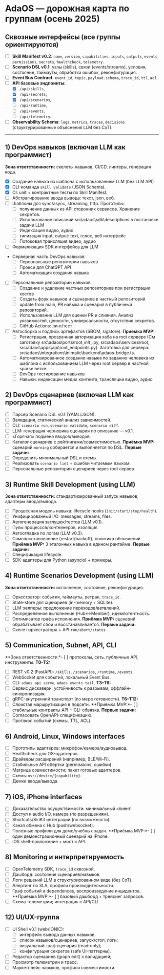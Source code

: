 # AdaOS — дорожная карта по группам (осень 2025)

## Сквозные интерфейсы (все группы ориентируются)

- [ ] **Skill Manifest v0.2**: `name`, `version`, `capabilities`, `inputs`, `outputs`, `events`, `permissions`, `secrets`, `healthcheck`, `telemetry`.
- [ ] **Scenario DSL v0.1**: узлы (skills), связи (events/streams), условия, состояние, таймауты, обработка ошибок, реконфигурация.
- [ ] **Event Bus Contract**: `event_id`, `topic`, `payload.schema`, `trace_id`, `ttl`, `acl`.
- [ ] **API базовые эндпоинты**:
  - [x] `/api/skills`,
  - [x] `/api/secrets`,
  - [x] `/api/scenarios`,
  - [ ] `/api/runtime`,
  - [ ] `/api/events`,
  - [ ] `/api/telemetry`.
- [ ] **Observability Schema**: `logs`, `metrics`, `traces`, `decisions` (структурированные объяснения LLM без CoT).

---

## 1) DevOps навыков (включая LLM как программист)

**Зона ответственности:** скелеты навыков, CI/CD, линтеры, генерация кода.

- [x] Создание навыка из шаблона с использованием LLM (без LLM API)
- [x] CLI-команда `skill validate` (JSON Schema).
- [x] CI: unit + контрактные тесты по Skill Manifest.
- [ ] Абстрагирование ввода вывода: текст, json, веб.
- [ ] Шаблоны для sync/async, streaming, http. Прототипы:
  - [ ] получение данных из API сторонних сервисов. Хранение секретов.
  - [ ] Использование описаний src\adaos\sdk\descriptions в постановке задачи LLM
  - [ ] Индексация видео, аудио
  - [ ] типизация input, output: text, голос, веб интерфейс
  - [ ] Потоковая трансляция видео, аудио
- [ ] Формализация SDK интерфейса для LLM
- Серверная часть DevOps навыков
  - [ ] Персональные репозитории навыков
  - [ ] Прокси для ChatGPT API
  - [ ] Автоматизация создания навыка
- [ ] Персональные репозитории навыков
  - [ ] Создание и удаление частных репозиториев при регистрации хостов
  - [ ] Создать форк навыков и сценариев в частный репозиторий
  - [ ] update from main, PR навыка и сценария в публичный репозиторий.
  - [ ] Использование LLM для оценки PR и слияния. Анализ уязвимостей, ценности, универсальности, отсутствия секретов.
  - [ ] GitHub Actions: линт/тест
- [ ] Автосборка и подпись артефактов (SBOM, sigstore).
  **Приёмка MVP:**
  - [ ] Регистрация, прозрачная авторизация хаба на root сервере (См заготовку src\adaos\ports\root\__init__.py, src\adaos\services\root, src\adaos\apps\api\root_endpoints.py). Заготовка для сервера: src\adaos\integrations\inimatic\backend\adaos-bridge.ts.
  - [ ] Автоматизированное создание навыка по заданию человека из шаблона с использованием LLM через root сервер в частной sparse ветке.
  - [ ] DevOps тестирование навыков
  - [ ] Навыки: индексации медиа контента, трансляции видео, аудио

## 2) DevOps сценариев (включая LLM как программист)

- [ ] Парсер Scenario DSL v0.1 (YAML/JSON).
- [ ] Валидация, статический анализ зависимостей.
- [ ] CLI: `scenario run`, `scenario validate`, `scenario diff`.
- [ ] LLM: генерация черновика сценария по описанию — v0.1.
- [ ] «Горячая» подмена вводов/выводов.
- [ ] Каталог сценариев с рейтингами/совместимостью.
  **Приёмка MVP:** сценарий `morning` собирается и выполняется по DSL.
  **Первые задачи:**
- [ ] Определить минимальный DSL и схемы.
- [ ] Реализовать `scenario lint` + ошибки читаемым языком.
- [ ] Персональные репозитории сценариев через root сервер.

## 3) Runtime Skill Development (using LLM)

**Зона ответственности:** стандартизированный запуск навыков, адаптеры ввода/вывода.

- [ ] Процессная модель навыка: lifecycle hooks (`init/start/stop/health`).
- [ ] Унифицированный I/O: messages, streams, files.
- [ ] Автогенерация заглушек/тестов (LLM v0.1).
- [ ] Пулы процессов/контейнеров, изоляция.
- [ ] Автоотладка по логам (LLM v0.3).
- [ ] Самовосстановление (restart/backoff), политика обновлений.
  **Приёмка MVP:** 3 эталонных навыка в едином рантайме.
  **Первые задачи:**
- [ ] Спецификация lifecycle.
- [ ] SDK-адаптеры для Python (asyncio) + примеры.

## 4) Runtime Scenarios Development (using LLM)

**Зона ответственности:** исполнение, состояние, реконфигурация.

- [ ] Оркестратор: события, таймауты, ретраи, `trace_id`.
- [ ] State-store для сценариев (in-memory + SQLite).
- [ ] LLM-хелперы: предложение переходов/ветвлений.
- [ ] Распределённое выполнение (Hub↔Member), идемпотентность.
- [ ] Оптимизатор графа исполнения.
  **Приёмка MVP:** сценарий обрабатывает сбои и восстанавливается.
  **Первые задачи:**
- [ ] Скелет оркестратора + API `run/abort/status`.

## 5) Communication, Subnet, API, CLI

**Зона ответственности:*- [ ] протоколы, сеть, публичные API, инструменты.
**T0–T2:**

- [ ] REST v0.2 (FastAPI): `/skills`, `/scenarios`, `/runtime`, `/events`.
- [ ] WebSocket для событий, локальный Event Bus.
- [ ] CLI: `adaos api serve`, `adaos events tail`.
  **T3–T6:**
- [ ] Сервис дискавери, устойчивость к разрывам, оффлайн-синхронизация.
- [ ] gRPC-внутренний транспорт (по мере готовности).
  **T6–T12:**
- [ ] Слоистая маршрутизация в подсети.
  **Приёмка MVP:*- [ ] стабильные контракты API + CLI-обвязка.
  **Первые задачи:**
- [ ] Согласовать OpenAPI-спецификацию.
- [ ] Протокол событий (схемы, TTL, ACL).

## 6) Android, Linux, Windows interfaces

- [ ] Прототипы адаптеров: микрофон/камера/аудиовывод.
- [ ] Healthcheck для OS-адаптеров.
- [ ] Драйверы расширений (например, BLE/Wi‑Fi).
- [ ] Стабильные API обёртки (permissions, ошибки).
- [ ] Матрица совместимости; пакет готовых адаптеров.
- [ ] Схемы `os://device/{capability}`.
- [ ] Демки ввода/вывода.

## 7) iOS, iPhone interfaces

- [ ] Доказательство осуществимости: минимальный клиент.
- [ ] Доступ к audio I/O, камера (по разрешениям).
- [ ] Shortcuts/SiriKit интеграции (по возможности).
- [ ] Канал обмена с Hub (push/websocket).
- [ ] Полезные профили для демо/учебных задач.
  **Приёмка MVP:*- [ ] один демонстрационный сценарий на iPhone.
- [ ] iOS shell-приложение + мост к API.

## 8) Monitoring и интерпретируемость

- [ ] OpenTelemetry SDK, `trace_id` сквозной.
- [ ] Дашборд: состояние сценариев/навыков.
- [ ] Логи решений LLM в структурированном виде (без CoT).
- [ ] Алертинг по SLA, профили производительности.
- [ ] Граф событий и dependences, воспроизведение инцидентов.
  **Приёмка MVP:*- [ ] базовый дашборд + трейсинг запросов.
- [ ] Схема телеметрии; интеграция с API/CLI.

## 12) UI/UX-группа

- [ ] UI Shell v0.1 (web/IONIC):
  - [ ] интерфейс вывода данных навыков.
  - [ ] список навыков/сценариев, запуск/стоп, логи;
  - [ ] визуальный граф сценария (read‑only);
  - [ ] конфигурация секретов (safe UI-паттерны).
- [ ] Редактор сценариев (graph edit) с валидацией;
- [ ] Просмотр телеметрии и трасс.
- [ ] Маркетплейс навыков, профили совместимости.
